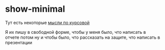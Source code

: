 # show-minimal

Тут есть некоторые [мысли по курсовой](https://docs.google.com/document/d/1xjLKAkinbv5_SlKIQW87ZD2QaNcFBvBcb8TS5rksiNM/edit?usp=sharing)

Я их пишу в свободной форме, чтобы у меня было, что написать в отчете потом ну и чтобы было, что рассказать на защите, что написать в презентации
